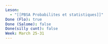 ```yaml
---
Leson:
  - "[[PBSA Probabilites et statistiques]]"
Done (Flo): true
Done (Salome): false
Done(silly cunt): false
Week: March 25-31
---
```

